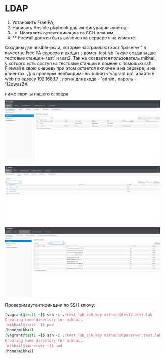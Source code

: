 # LDAP
1. Установить FreeIPA;
2. Написать Ansible playbook для конфигурации клиента;
3. * Настроить аутентификацию по SSH-ключам;
4. ** Firewall должен быть включен на сервере и на клиенте.

Созданы две ansible-роли, которые настраивают хост 'ipaserver' в качестве FreeIPA сервера и входят в домен test.lab.Также созданы две тестовые станции-  test1 и test2. Так же  создается пользователь mikhail, у котрого есть доступ на тестовые станции в домене с помощью  ssh. Firewall в свою очередь при этом остается включен и на сервере, и на клиентах. Для проверки необходимо выполнить 'vagrant up'. и зайти в web по адресу 192.168.1.7 , логин для входа - 'admin', пароль - '12qwasZX'

ниже скрины нашего сервера

![alt_text](./screens/scr1.JPG)

![alt_text](./screens/scr2.JPG)

![alt_text](./screens/scr3.JPG)

Проверим аутентификации по SSH-ключу:
```ruby
[vagrant@test1 ~]$ ssh -i ./test_lab_ssh_key mikhail@test2.test.lab
Creating home directory for mikhail.
[mikhail@test2 ~]$ pwd
/home/mikhail
[vagrant@test1 ~]$ ssh -i ./test_lab_ssh_key mikhail@ipaserver.test.lab
Creating home directory for mikhail.
[mikhail@ipaserver ~]$ pwd
/home/mikhail
```

